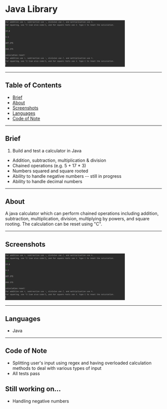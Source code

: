 # Java Library

<img src="screenshot1.png" height="150px"/>

---

## Table of Contents
- [Brief](#brief)
- [About](#about)
- [Screenshots](#screenshots)
- [Languages](#languages)
- [Code of Note](#code_of_note)

---

## Brief <a name = "brief"></a>

1. Build and test a calculator in Java
- Addition, subtraction, multiplication & division
- Chained operations (e.g. 5 + 17 \* 3)
- Numbers squared and square rooted
- Ability to handle negative numbers   -- still in progress
- Ability to handle decimal numbers

---

## About <a name = "about"></a>

A java calculator which can perform chained operations including addition, subtraction, multiplication, division, multiplying by powers, and square rooting. The calculation can be reset using "C".

---

## Screenshots <a name = "screenshots"></a>

<img src="./screenshot1.png" height="150px"/>

---

## Languages <a name = "languages"></a>

- Java

---

## Code of Note <a name = "code_of_note"></a>

- Splitting user's input using regex and having overloaded calculation methods to deal with various types of input
- All tests pass

## Still working on...

- Handling negative numbers